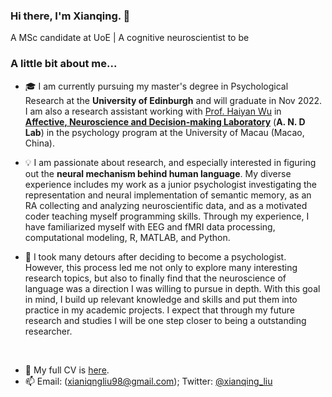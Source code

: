 ### Hi there, I'm Xianqing. 👋 
A MSc candidate at UoE | A cognitive neuroscientist to be


### A little bit about me...

- 🎓 I am currently pursuing my master's degree in Psychological Research at the **University of Edinburgh** and will graduate in Nov 2022. I am also a research assistant working with [Prof. Haiyan Wu](https://www.researchgate.net/profile/Haiyan-Wu-5) in [**Affective, Neuroscience and Decision-making Laboratory**](https://andlab-um.com) (**A. N. D Lab**) in the psychology program at the University of Macau (Macao, China).


- :bulb: I am passionate about research, and especially interested in figuring out the **neural mechanism behind human language**. My diverse experience includes my work as a junior psychologist investigating the representation and neural implementation of semantic memory, as an RA collecting and analyzing neuroscientific data, and as a motivated coder teaching myself programming skills. Through my experience, I have familiarized myself with EEG and fMRI data processing, computational modeling, R, MATLAB, and Python.


- 🌱 I took many detours after deciding to become a psychologist. However, this process led me not only to explore many interesting research topics, but also to finally find that the neuroscience of language was a direction I was willing to pursue in depth. With this goal in mind, I build up relevant knowledge and skills and put them into practice in my academic projects. I expect that through my future research and studies I will be one step closer to being a outstanding researcher.

 

- :book: My full CV is [here]().
- 📫 Email: (xianiqngliu98@gmail.com); Twitter: [@xianqing_liu](https://twitter.com/xianqing_liu)


<!--
**Xianqing98/Xianqing98** is a ✨ _special_ ✨ repository because its `README.md` (this file) appears on your GitHub profile.
